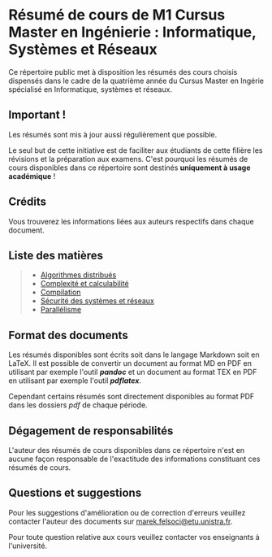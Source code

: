 # Résumé de cours de M1 Cursus Master en Ingénierie : Informatique, Systèmes et Réseaux

Ce répertoire public met à disposition les résumés des cours choisis dispensés dans le cadre de la quatrième année du Cursus Master en Ingérie spécialisé en Informatique, systèmes et réseaux.

## Important !

Les résumés sont mis à jour aussi régulièrement que possible.

Le seul but de cette initiative est de faciliter aux étudiants de cette filière les révisions et la préparation aux examens. C'est pourquoi les résumés de cours disponibles dans ce répertoire sont destinés **uniquement à usage académique** !

## Crédits

Vous trouverez les informations liées aux auteurs respectifs dans chaque document.

## Liste des matières

> * [Algorithmes distribués](Automne/Algorithmes%20distribués.md)
> * [Complexité et calculabilité](Automne/Complexité%20et%20calculabilité.md)
> * [Compilation](Automne/Compilation.md)
> * [Sécurité des systèmes et réseaux](Automne/pdf/Sécurité%20des%20systèmes%20et%20réseaux.pdf)
> * [Parallélisme](Printemps/pdf/Parallélisme.pdf)

## Format des documents

Les résumés disponibles sont écrits soit dans le langage Markdown soit en LaTeX. Il est possible de convertir un document au format MD en PDF en utilisant par exemple l'outil ***pandoc*** et un document au format TEX en PDF en utilisant par exemple l'outil ***pdflatex***.

Cependant certains résumés sont directement disponibles au format PDF dans les dossiers *pdf* de chaque période.

## Dégagement de responsabilités

L'auteur des résumés de cours disponibles dans ce répertoire n'est en aucune façon responsable de l'exactitude des informations constituant ces résumés de cours.

## Questions et suggestions

Pour les suggestions d'amélioration ou de correction d'erreurs veuillez contacter l'auteur des documents sur [marek.felsoci@etu.unistra.fr](mailto:marek.felsoci@etu.unistra.fr).

Pour toute question relative aux cours veuillez contacter vos enseignants à l'université.
